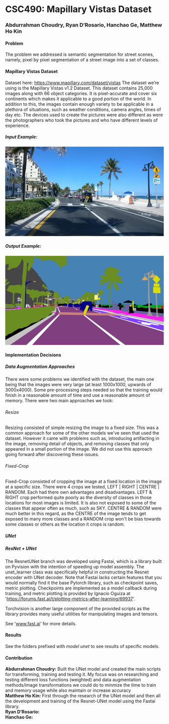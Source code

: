   # CSC490: Mapillary Vistas Dataset
  ### Abdurrahman Choudry, Ryan D’Rosario, Hanchao Ge, Matthew Ho Kin

#### Problem
  The problem we addressed is semantic segmentation for street scenes, namely, pixel by pixel segmentation of a street image into a set of classes. 

#### Mapillary Vistas Dataset
Dataset here: https://www.mapillary.com/dataset/vistas
The dataset we’re using is the Mapillary Vistas v1.2 Dataset. This dataset contains 25,000 images along with 66 object categories. It is pixel-accurate and cover six continents which makes it applicable to a good portion of the world. In addition to this, the images contain enough variety to be applicable in a plethora of situations, such as weather conditions, camera angles, times of day etc. The devices used to create the pictures were also different as were the photographers who took the pictures and who have different levels of experience.

##### Input Example:
![Input Example](https://github.com/aichoudry/csc490-mapillary-vistas/blob/main/sample_data/North%20America/aSqVUgt36gddhmJdI1lXNA.jpg?raw=true)
##### Output Example:
![Output Example](https://github.com/aichoudry/csc490-mapillary-vistas/blob/main/sample_data/North%20America/aSqVUgt36gddhmJdI1lXNA.png?raw=true)

#### Implementation Decisions
##### Data Augmentation Approaches
There were some problems we identified with the dataset, the main one being that the images were very large (at least 1000x1000, upwards of 3000x4000). Some pre-processing steps needed so that the training would finish in a reasonable amount of time and use a reasonable amount of memory. There were two main approaches we took:
###### Resize
Resizing consisted of simple resizing the image to a fixed size. This was a common approach for some of the other models we've seen that used the dataset. However it came with problems such as, introducing artifacting in the image, removing detail of objects, and removing classes that only appeared in a small portion of the image. We did not use this approach going forward after discovering these issues.
###### Fixed-Crop
Fixed-Crop consisted of cropping the image at a fixed location in the image at a specific size. There were 4 crops we tested, LEFT | RIGHT | CENTRE | RANDOM. Each had there own advantages and disadvantages. LEFT & RIGHT crop performed quite poorly as the diversity of classes in those locations for most images is limited. It is also not exposed to some of the classes that appear often as much, such as SKY. CENTRE & RANDOM were much better in this regard, as the CENTRE of the image tends to get exposed to many more classes and a RANDOM crop won't be bias towards some classes or others as the location it crops is random. 
##### UNet

##### ResNet + UNet
The ResnetUNet branch was developed using Fastai, which is a library built on Pyvision with the intention of speeding up model assembly. The unet_learner class was specifically helpful in constructing the Resnet encoder with UNet decoder. Note that Fastai lacks certain features that you would normally find it the base Pytorch library, such as checkpoint saves, metric plotting.
Checkpoints are implemented as a model callback during training, and metric plotting is provided by Ignacio Oguiza at 'https://forums.fast.ai/t/plotting-metrics-after-learning/69937'.

Torchvision is another large component of the provided scripts as the library provides many useful utilities for manipulating images and tensors.

See 'www.fast.ai' for more details. 

#### Results
See the folders prefixed with _model_ _unet_ to see results of specific models.

#### Contribution
**Abdurrahman Choudry:** Built the UNet model and created the main scripts for transforming, training and testing it. My focus was on researching and testing different loss functions (weighted) and data augmentation methods/image transformations we could do to minmize the time to train and memory usage while also maintain or increase accuracy  
**Matthew Ho Kin:** First through the research of the UNet model and then all the development and training of the Resnet-UNet model using the Fastai library.  
**Ryan D’Rosario:**  
**Hanchao Ge:**  
